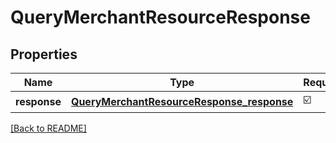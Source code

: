 # QueryMerchantResourceResponse
## Properties

| Name | Type | Required | Description |
| ------------- | ------------- | ------------- | ------------- |
| **response** | [**QueryMerchantResourceResponse_response**](QueryMerchantResourceResponse_response.md) | ☑️ |  |

[[Back to README]](../../../../README.md)
